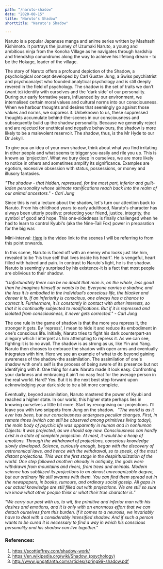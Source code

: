 ```yaml
---
path: "/naruto-shadow"
date: "2020-08-15"
title: "Naruto's Shadow"
shorttitle: "Naruto's Shadow"

---
```


Naruto is a popular Japanese manga and anime series written by Mashashi Kishimoto. It portrays the journey of Uzumaki Naruto, a young and ambitious ninja from the Konoha Village as he navigates through hardship and friendship conundrums along the way to achieve his lifelong dream - to be the Hokage, leader of the village.
 

The story of Naruto offers a profound depiction of the Shadow, a psychological concept developed by Carl Gustav Jung, a Swiss psychiatrist and psychoanalyst who founded analytical psychology and is still deeply revered in the field of psychology. The shadow is the set of traits we don't (want to) identify with ourselves and the 'dark side' of our personality. During our early formative years, influenced by our environment, we internalised certain moral values and cultural norms into our consciousness. When we harbour thoughts and desires that seemingly go against those values and norms, we suppress it. Unbeknown to us, these suppressed thoughts accumulate behind-the-scenes in our consciousness and subsequently build up the shadow personality. Because we generally reject and are rejected for unethical and negative behaviours, the shadow is more likely to be a malevolent reservoir. The shadow, thus, is the Mr Hyde to our Dr Jekyll.
 

To give you an idea of your own shadow, think about what you find irritating in other people and what seems to trigger you easily and rile you up. This is known as 'projection'. What we bury deep in ourselves, we are more likely to notice in others and sometimes amplify its significance. Examples are egotism, excessive obsession with status, possessions, or money and illusory fantasies.
 

*"The shadow - that hidden, repressed, for the most part, inferior and guilt-laden personality whose ultimate ramifications reach back into the realm of our animal ancestors." - Carl Jung*
 

Since this is not a lecture about the shadow, let's turn our attention back to Naruto. From his childhood years to early adulthood, Naruto's character has always been utterly positive: protecting your friend, justice, integrity, the symbol of good and hope. This one-sidedness is finally challenged when he had to learn to control Kyubi's (aka the Nine-Tail Fox) power in preparation for the big war.
 

Mini-interval: [Here](https://www.youtube.com/watch?v=izpu8t2zWww) is the video link to the scenes I will be referring to from this point onwards.  
 

In this scene, Naruto is faced off with an enemy who looks just like him, revealed to be 'his true self that lives inside his heart'. He is vengeful, heart filled with hatred and pain. In contrast to Naruto's light, he is the shadow. Naruto is seemingly surprised by his existence-it is a fact that most people are oblivious to their shadow.  
 

*"Unfortunately there can be no doubt that man is, on the whole, less good than he imagines himself or wants to be. Everyone carries a shadow, and the less it is embodied in the individual’s conscious life, the blacker and denser it is. If an inferiority is conscious, one always has a chance to correct it. Furthermore, it is constantly in contact with other interests, so that it is continually subjected to modifications. But if it is repressed and isolated from consciousness, it never gets corrected." - Carl Jung*
 

The one rule in the game of shadow is that the more you repress it, the stronger it gets. By 'repress', I mean to hide it and reduce its embodiment in one's conscious life. Initially, Naruto tries to fight his dark counterpart-an allegory which I interpret as him attempting to repress it. As we can see, fighting it is to no avail. The shadow is as strong as us, like Yin and Yang. Naruto then chooses to embrace the shadow with open arms and eventually integrates with him. Here we see an example of what to do beyond gaining awareness of the shadow-the assimilation. The assimilation of one's shadow with one's self is the process of being aware of its presence but not identifying with it. One thing for sure: Naruto made it look easy. Confronting your darkness and embracing it ain't no easy feat for the average person in the real world. Hard? Yes. But it is the next best step forward upon acknowledging your dark side to be a bit more complete.
 

Eventually, beyond assimilation, Naruto mastered the power of Kyubi and reached a higher state. In our world, this higher state perhaps lies in knowing ourselves a little bit more. Start by recognising our projections. I'll leave you with two snippets from Jung on the shadow.
 
*"The world is as it ever has been, but our consciousness undergoes peculiar changes. First, in remote times (which can still be observed among primitives living today), the main body of psychic life was apparently in human and in nonhuman Objects: it was projected, as we should say now. Consciousness can hardly exist in a state of complete projection. At most, it would be a heap of emotions. Through the withdrawal of projections, conscious knowledge slowly developed. Science, curiously enough, began with the discovery of astronomical laws, and hence with the withdrawal, so to speak, of the most distant projections. This was the first stage in the despiritualization of the world. One step followed another: already in antiquity, the gods were withdrawn from mountains and rivers, from trees and animals. Modern science has subtilized its projections to an almost unrecognizable degree, but our ordinary life still swarms with them. You can find them spread out in the newspapers, in books, rumours, and ordinary social gossip. All gaps in our actual knowledge are still filled out with projections. We are still so sure we know what other people think or what their true character is."*
 

*"We carry our past with us, to wit, the primitive and inferior man with his desires and emotions, and it is only with an enormous effort that we can detach ourselves from this burden. If it comes to a neurosis, we invariably have to deal with a considerably intensified shadow. And if such a person wants to be cured it is necessary to find a way in which his conscious personality and his shadow can live together."*

### References:

1. https://scottjeffrey.com/shadow-work/
1. https://en.wikipedia.org/wiki/Shadow_(psychology)
1. http://www.jungatlanta.com/articles/spring99-shadow.pdf